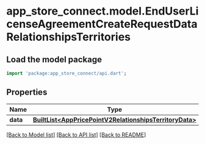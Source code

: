 # app_store_connect.model.EndUserLicenseAgreementCreateRequestDataRelationshipsTerritories

## Load the model package
```dart
import 'package:app_store_connect/api.dart';
```

## Properties
Name | Type | Description | Notes
------------ | ------------- | ------------- | -------------
**data** | [**BuiltList&lt;AppPricePointV2RelationshipsTerritoryData&gt;**](AppPricePointV2RelationshipsTerritoryData.md) |  | 

[[Back to Model list]](../README.md#documentation-for-models) [[Back to API list]](../README.md#documentation-for-api-endpoints) [[Back to README]](../README.md)


